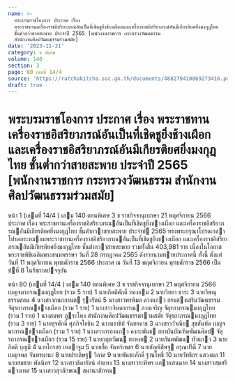```yaml
---
name: >-
  พระบรมราชโองการ ประกาศ เรื่อง
  พระราชทานเครื่องราชอิสริยาภรณ์อันเป็นที่เชิดชูยิ่งช้างเผือกและเครื่องราชอิสริยาภรณ์อันมีเกียรติยศยิ่งมงกุฎไทย
  ชั้นต่ำกว่าสายสะพาย ประจำปี 2565 [พนักงานราชการ กระทรวงวัฒนธรรม
  สำนักงานศิลปวัฒนธรรมร่วมสมัย]
date: '2023-11-21'
category: ข พิเศษ
volume: 140
section: 3
page: 80 เล่มที่ 14/4
source: 'https://ratchakitcha.soc.go.th/documents/488279410869273416.pdf'
draft: true
---
```


# พระบรมราชโองการ ประกาศ เรื่อง พระราชทานเครื่องราชอิสริยาภรณ์อันเป็นที่เชิดชูยิ่งช้างเผือกและเครื่องราชอิสริยาภรณ์อันมีเกียรติยศยิ่งมงกุฎไทย ชั้นต่ำกว่าสายสะพาย ประจำปี 2565 [พนักงานราชการ กระทรวงวัฒนธรรม สำนักงานศิลปวัฒนธรรมร่วมสมัย]

หน้า 1 (เลมที่ 14/4 ) เลม 140 ตอนพิเศษ 3 ข ราชกิจจานุเบกษา 21 พฤศจิกายน 2566 ประกาศ เรื่อง พระราชทานเครื่องราชอิสริยาภรณอันเป็นที่เชิดชูยิ่งชางเผือก และเครื่องราชอิสริยาภรณอันมีเกียรติยศยิ่งมงกุฎไทย ชั้นต่ํากวาสายสะพาย ประจําป 2565 ทรงพระกรุณาโปรดเกลาโปรดกระหมอมพระราชทานเครื่องราชอิสริยาภรณอันเป็นที่เชิดชูยิ่งชางเผือก และเครื่องราชอิสริยาภรณอันมีเกียรติยศยิ่งมงกุฎไทย ชั้นต่ํากวาสายสะพาย รวมทั้งสิ้น 403,981 ราย เนื่องในโอกาสพระราชพิธีเฉลิมพระชนมพรรษา วันที่ 28 กรกฎาคม 2565 ดังรายนามทายประกาศนี้ ทั้งนี้ ตั้งแต่วันที่ 11 พฤศจิกายน พุทธศักราช 2566 ประกาศ ณ วันที่ 13 พฤศจิกายน พุทธศักราช 2566 เป็นปที่ 8 ในรัชกาลปจจุบัน

หน้า 80 (เลมที่ 14/4 ) เลม 140 ตอนพิเศษ 3 ข ราชกิจจานุเบกษา 21 พฤศจิกายน 2566 เบญจมาภรณมงกุฎไทย (รวม 5 ราย) 1 นายกิตติศักดิ์ ทองอม 2 นายวิทยา ธาระ 3 นายวิษณุ ธรรมสอน 4 นางสาวกนกกานต รุงรัตน์ 5 นางสาวพรพิมล ดวงแกว กรมสงเสริมวัฒนธรรม จัตุรถาภรณชางเผือก (รวม 1 ราย) 1 นางสาวจินดาภรณ ลาภเจริญ จัตุรถาภรณมงกุฎไทย (รวม 1 ราย) 1 นางสมพร ภูระโหง สํานักงานศิลปวัฒนธรรมรวมสมัย จัตุรถาภรณมงกุฎไทย (รวม 3 ราย) 1 นายสุรศักดิ์ ศุภกิจโยธิน 2 นางนราธิป จันทรคาธ 3 นางสาววัจณีย สุขสันทัด เบญจมาภรณชางเผือก (รวม 1 ราย) 1 นางสาวกรองแกว คงกะพันธ สถาบันบัณฑิตพัฒนศิลป จัตุรถาภรณชางเผือก (รวม 15 ราย) 1 นายกฤตวัฒน ยะพงศ 2 นายกันตพัฒน บัวแกว 3 นายกิตติ บุญมี 4 นายไกรสร เหลาจูม 5 นายเชื้อ จันทร์เพชร 6 นายธัญพิสิษฐ อรุณปรีดิ์ 7 นายเบญจพล จันทรมานะ 8 นายประดิษฐ วิลาศ 9 นายพันธะศักดิ์ ฐานโพธิ์ 10 นายวัทธิกร แสวงผล 11 นายสมชาย พันนิตร 12 นางสาวธิดารัตน์ คําแหง 13 นางสาวระพีพร แกวแสนฉาย 14 นางสาวสมศรี มวงเทศ 15 นางสาวสุวลักษณ สมานกสิกรณ
